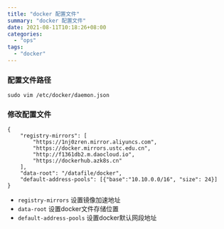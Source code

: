 ```yaml
---
title: "docker 配置文件"
summary: "docker 配置文件"
date: 2021-08-11T10:18:26+08:00
categories:
  - "ops"
tags: 
  - "docker"
---
```


### 配置文件路径


```shell
sudo vim /etc/docker/daemon.json
```

###  修改配置文件


```shell
{
    "registry-mirrors": [
        "https://1nj0zren.mirror.aliyuncs.com",
        "https://docker.mirrors.ustc.edu.cn",
        "http://f1361db2.m.daocloud.io",
        "https://dockerhub.azk8s.cn"
    ],
    "data-root": "/datafile/docker",
    "default-address-pools": [{"base":"10.10.0.0/16", "size": 24}]
}
```

* `registry-mirrors` 设置镜像加速地址
* `data-root` 设置docker文件存储位置
* `default-address-pools` 设置docker默认网段地址


